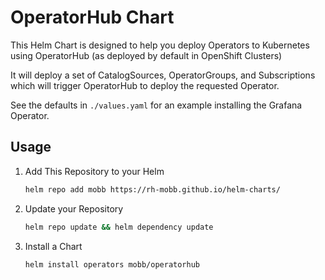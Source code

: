 # OperatorHub Chart

This Helm Chart is designed to help you deploy Operators to Kubernetes using OperatorHub (as deployed by default in OpenShift Clusters)

It will deploy a set of CatalogSources, OperatorGroups, and Subscriptions which will trigger OperatorHub to deploy the requested Operator.

See the defaults in `./values.yaml` for an example installing the Grafana Operator.

## Usage

1. Add This Repository to your Helm

    ```bash
    helm repo add mobb https://rh-mobb.github.io/helm-charts/
    ```

1. Update your Repository

    ```bash
    helm repo update && helm dependency update
    ```

1. Install a Chart

    ```bash
    helm install operators mobb/operatorhub
    ```